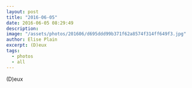```yaml
---
layout: post
title: "2016-06-05"
date: 2016-06-05 08:29:49
description: 
image: "/assets/photos/201606/d695ddd99b371f62a8574f314ff649f3.jpg"
author: Elise Plain
excerpt: (D)eux
tags: 
  - photos
  - all
---
```


(D)eux
<p></p>
